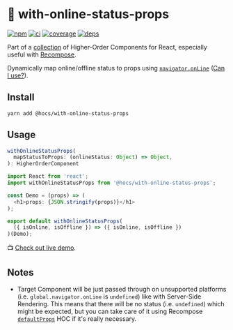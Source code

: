 # :electric_plug: with-online-status-props

[![npm](https://img.shields.io/npm/v/@hocs/with-online-status-props.svg?style=flat-square)](https://www.npmjs.com/package/@hocs/with-online-status-props) [![ci](https://img.shields.io/travis/deepsweet/hocs/master.svg?style=flat-square)](https://travis-ci.org/deepsweet/hocs) [![coverage](https://img.shields.io/codecov/c/github/deepsweet/hocs/master.svg?style=flat-square)](https://codecov.io/github/deepsweet/hocs) [![deps](https://david-dm.org/deepsweet/hocs.svg?path=packages/with-online-status-props&style=flat-square)](https://david-dm.org/deepsweet/hocs?path=packages/with-online-status-props)

Part of a [collection](https://github.com/deepsweet/hocs) of Higher-Order Components for React, especially useful with [Recompose](https://github.com/acdlite/recompose).

Dynamically map online/offline status to props using [`navigator.onLine`](https://developer.mozilla.org/en-US/docs/Web/API/NavigatorOnLine/onLine) ([Can I use?](https://caniuse.com/#feat=online-status)).

## Install

```
yarn add @hocs/with-online-status-props
```

## Usage

```js
withOnlineStatusProps(
  mapStatusToProps: (onlineStatus: Object) => Object,
): HigherOrderComponent
```

```js
import React from 'react';
import withOnlineStatusProps from '@hocs/with-online-status-props';

const Demo = (props) => (
  <h1>props: {JSON.stringify(props)}</h1>
);

export default withOnlineStatusProps(
  ({ isOnline, isOffline }) => ({ isOnline, isOffline })
)(Demo);
```

:tv: [Check out live demo](https://www.webpackbin.com/bins/-KsrcK14q0MkyZZIFquj).

## Notes

* Target Component will be just passed through on unsupported platforms (i.e. `global.navigator.onLine` is `undefined`) like with Server-Side Rendering. This means that there will be no status (i.e. `undefined`) which might be expected, but you can take care of it using Recompose [`defaultProps`](https://github.com/acdlite/recompose/blob/master/docs/API.md#defaultprops) HOC if it's really necessary.
